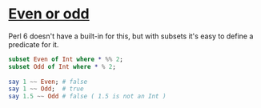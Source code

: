 [1]: https://rosettacode.org/wiki/Even_or_odd

# [Even or odd][1]

Perl 6 doesn't have a built-in for this, but with subsets it's easy to define a predicate for it.

```raku
subset Even of Int where * %% 2;
subset Odd of Int where * % 2;
 
say 1 ~~ Even; # false
say 1 ~~ Odd;  # true
say 1.5 ~~ Odd # false ( 1.5 is not an Int )
```